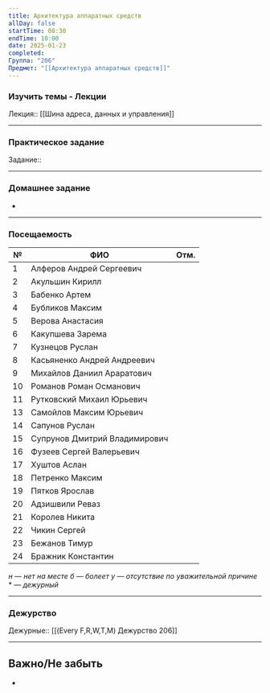 ```yaml
---
title: Архитектура аппаратных средств
allDay: false
startTime: 08:30
endTime: 10:00
date: 2025-01-23
completed: 
Группа: "206"
Предмет: "[[Архитектура аппаратных средств]]"
---
```

### Изучить темы - Лекции

Лекция:: [[Шина адреса, данных и управления]]

---
### Практическое задание

Задание::

---
### Домашнее задание

- 

---
### Посещаемость

| №   | ФИО                           | Отм. |
| --- | ----------------------------- | :--: |
| 1   | Алферов Андрей Сергеевич      |      |
| 2   | Акульшин Кирилл               |      |
| 3   | Бабенко Артем                 |      |
| 4   | Бубликов Максим               |      |
| 5   | Верова Анастасия              |      |
| 6   | Какупшева Зарема              |      |
| 7   | Кузнецов Руслан               |      |
| 8   | Касьяненко Андрей Андреевич   |      |
| 9   | Михайлов Даниил Араратович    |      |
| 10  | Романов Роман Османович       |      |
| 11  | Рутковский Михаил Юрьевич     |      |
| 13  | Самойлов Максим Юрьевич       |      |
| 14  | Сапунов Руслан                |      |
| 15  | Супрунов Дмитрий Владимирович |      |
| 16  | Фузеев Сергей Валерьевич      |      |
| 17  | Хуштов Аслан                  |      |
| 18  | Петренко Максим               |      |
| 19  | Пятков Ярослав                |      |
| 20  | Адзишвили Реваз               |      |
| 21  | Королев Никита                |      |
| 22  | Чикин Сергей                  |      |
| 23  | Бежанов Тимур                 |      |
| 24  | Бражник Константин            |      |
*н — нет на месте
б — болеет
у — отсутствие по уважительной причине*
\* — *дежурный*

---
### Дежурство

Дежурные:: [[(Every F,R,W,T,M) Дежурство 206]]

---
## Важно/Не забыть

- 